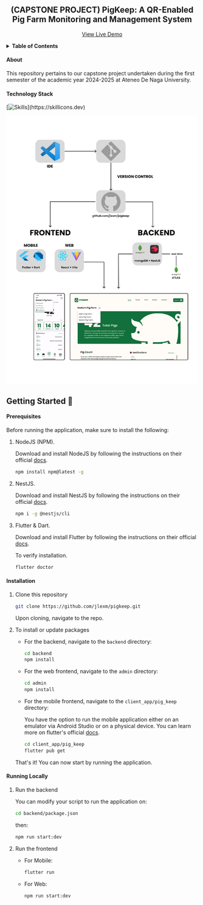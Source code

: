 <div align="center">

## (CAPSTONE PROJECT) PigKeep: A QR-Enabled Pig Farm Monitoring and Management System

[View Live Demo](https://pigkeep.web.app/login)

</div>

<details>
<summary><b>Table of Contents</b></summary>

1. [About the Project](/README.md)

   - [Built With](/README.md#technology-stack)
   - [Resources Used](/README.md#resources-used)

2. [Getting Started](/README.md#getting-started-📌)

   - [Prerequisites](/README.md#prerequisites)
   - [Installation](/README.md#installation)
   - [Running Locally](/README.md#running-locally)

</details>

#### **About**

This repository pertains to our capstone project undertaken during the first semester of the academic year 2024-2025 at Ateneo De Naga University.

#### **Technology Stack**

[![Skills](https://skillicons.dev/icons?i=git,github,react,vite,flutter,dart,mongodb,nestjs,)](https://skillicons.dev)

<img src="assets/TECHSTACK.png" alt="Project Techstack" width="600">

## **Getting Started** 📌

#### Prerequisites

Before running the application, make sure to install the following:

1.  NodeJS (NPM).

    Download and install NodeJS by following the instructions on their official [docs](https://nodejs.org/en/download).

    ```bash
    npm install npm@latest -g
    ```

2.  NestJS.

    Download and install NestJS by following the instructions on their official [docs](https://docs.nestjs.com/first-steps).

    ```bash
    npm i -g @nestjs/cli
    ```

3.  Flutter & Dart.

    Download and install Flutter by following the instructions on their official [docs](https://docs.flutter.dev/get-started/install).

    To verify installation.

    ```bash
    flutter doctor
    ```

#### Installation

1.  Clone this repository

    ```bash
    git clone https://github.com/jlexm/pigkeep.git
    ```

    Upon cloning, navigate to the repo.

2.  To install or update packages

    - For the backend, navigate to the `backend` directory:

      ```bash
      cd backend
      npm install
      ```

    - For the web frontend, navigate to the `admin` directory:

      ```bash
      cd admin
      npm install
      ```

    - For the mobile frontend, navigate to the `client_app/pig_keep` directory:

      You have the option to run the mobile application either on an emulator via Android Studio or on a physical device. You can learn more on flutter's official [docs](https://docs.flutter.dev/get-started/install/windows/mobile).

      ```bash
      cd client_app/pig_keep
      flutter pub get
      ```

    That's it! You can now start by running the application.

#### Running Locally

1.  Run the backend

    You can modify your script to run the application on:

    ```bash
    cd backend/package.json
    ```

    then:

    ```bash
    npm run start:dev
    ```

2.  Run the frontend
    - For Mobile:
      ```bash
      flutter run
      ```
    - For Web:
      ```bash
      npm run start:dev
      ```
